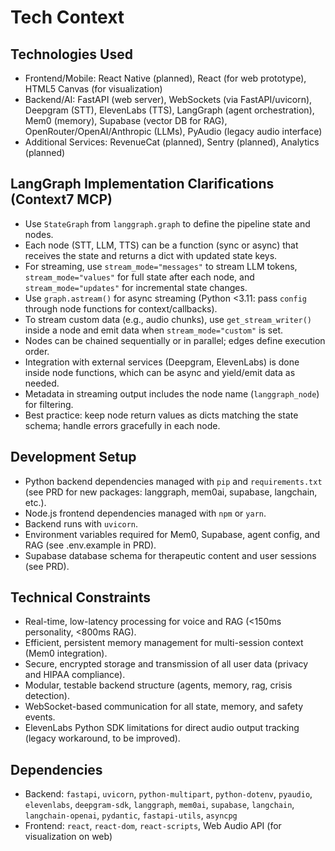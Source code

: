 # Tech Context

## Technologies Used
- Frontend/Mobile: React Native (planned), React (for web prototype), HTML5 Canvas (for visualization)
- Backend/AI: FastAPI (web server), WebSockets (via FastAPI/uvicorn), Deepgram (STT), ElevenLabs (TTS), LangGraph (agent orchestration), Mem0 (memory), Supabase (vector DB for RAG), OpenRouter/OpenAI/Anthropic (LLMs), PyAudio (legacy audio interface)
- Additional Services: RevenueCat (planned), Sentry (planned), Analytics (planned)

## LangGraph Implementation Clarifications (Context7 MCP)
- Use `StateGraph` from `langgraph.graph` to define the pipeline state and nodes.
- Each node (STT, LLM, TTS) can be a function (sync or async) that receives the state and returns a dict with updated state keys.
- For streaming, use `stream_mode="messages"` to stream LLM tokens, `stream_mode="values"` for full state after each node, and `stream_mode="updates"` for incremental state changes.
- Use `graph.astream()` for async streaming (Python <3.11: pass `config` through node functions for context/callbacks).
- To stream custom data (e.g., audio chunks), use `get_stream_writer()` inside a node and emit data when `stream_mode="custom"` is set.
- Nodes can be chained sequentially or in parallel; edges define execution order.
- Integration with external services (Deepgram, ElevenLabs) is done inside node functions, which can be async and yield/emit data as needed.
- Metadata in streaming output includes the node name (`langgraph_node`) for filtering.
- Best practice: keep node return values as dicts matching the state schema; handle errors gracefully in each node.

## Development Setup
- Python backend dependencies managed with `pip` and `requirements.txt` (see PRD for new packages: langgraph, mem0ai, supabase, langchain, etc.).
- Node.js frontend dependencies managed with `npm` or `yarn`.
- Backend runs with `uvicorn`.
- Environment variables required for Mem0, Supabase, agent config, and RAG (see .env.example in PRD).
- Supabase database schema for therapeutic content and user sessions (see PRD).

## Technical Constraints
- Real-time, low-latency processing for voice and RAG (<150ms personality, <800ms RAG).
- Efficient, persistent memory management for multi-session context (Mem0 integration).
- Secure, encrypted storage and transmission of all user data (privacy and HIPAA compliance).
- Modular, testable backend structure (agents, memory, rag, crisis detection).
- WebSocket-based communication for all state, memory, and safety events.
- ElevenLabs Python SDK limitations for direct audio output tracking (legacy workaround, to be improved).

## Dependencies
- Backend: `fastapi`, `uvicorn`, `python-multipart`, `python-dotenv`, `pyaudio`, `elevenlabs`, `deepgram-sdk`, `langgraph`, `mem0ai`, `supabase`, `langchain`, `langchain-openai`, `pydantic`, `fastapi-utils`, `asyncpg`
- Frontend: `react`, `react-dom`, `react-scripts`, Web Audio API (for visualization on web)
